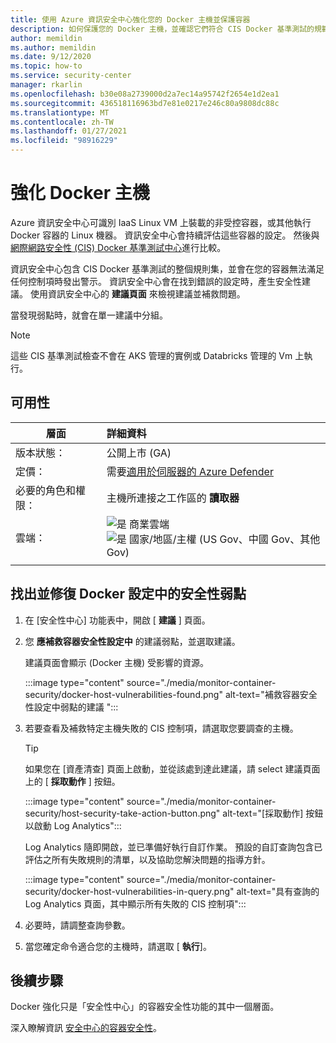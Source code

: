 ```yaml
---
title: 使用 Azure 資訊安全中心強化您的 Docker 主機並保護容器
description: 如何保護您的 Docker 主機，並確認它們符合 CIS Docker 基準測試的規範
author: memildin
ms.author: memildin
ms.date: 9/12/2020
ms.topic: how-to
ms.service: security-center
manager: rkarlin
ms.openlocfilehash: b30e08a2739000d2a7ec14a95742f2654e1d2ea1
ms.sourcegitcommit: 436518116963bd7e81e0217e246c80a9808dc88c
ms.translationtype: MT
ms.contentlocale: zh-TW
ms.lasthandoff: 01/27/2021
ms.locfileid: "98916229"
---
```

# <a name="harden-your-docker-hosts"></a>強化 Docker 主機

Azure 資訊安全中心可識別 IaaS Linux VM 上裝載的非受控容器，或其他執行 Docker 容器的 Linux 機器。 資訊安全中心會持續評估這些容器的設定。 然後與[網際網路安全性 (CIS) Docker 基準測試中心](https://www.cisecurity.org/benchmark/docker/)進行比較。

資訊安全中心包含 CIS Docker 基準測試的整個規則集，並會在您的容器無法滿足任何控制項時發出警示。 資訊安全中心會在找到錯誤的設定時，產生安全性建議。 使用資訊安全中心的 **建議頁面** 來檢視建議並補救問題。

當發現弱點時，就會在單一建議中分組。

>[!NOTE]
> 這些 CIS 基準測試檢查不會在 AKS 管理的實例或 Databricks 管理的 Vm 上執行。

## <a name="availability"></a>可用性

|層面|詳細資料|
|----|:----|
|版本狀態：|公開上市 (GA) |
|定價：|需要[適用於伺服器的 Azure Defender](defender-for-servers-introduction.md)|
|必要的角色和權限：|主機所連接之工作區的 **讀取器**|
|雲端：|![是](./media/icons/yes-icon.png) 商業雲端<br>![是](./media/icons/yes-icon.png) 國家/地區/主權 (US Gov、中國 Gov、其他 Gov)|
|||

## <a name="identify-and-remediate-security-vulnerabilities-in-your-docker-configuration"></a>找出並修復 Docker 設定中的安全性弱點

1. 在 [安全性中心] 功能表中，開啟 [ **建議** ] 頁面。

1. 您 **應補救容器安全性設定中** 的建議弱點，並選取建議。

    建議頁面會顯示 (Docker 主機) 受影響的資源。 

    :::image type="content" source="./media/monitor-container-security/docker-host-vulnerabilities-found.png" alt-text="補救容器安全性設定中弱點的建議 ":::

1. 若要查看及補救特定主機失敗的 CIS 控制項，請選取您要調查的主機。 

    > [!TIP]
    > 如果您在 [資產清查] 頁面上啟動，並從該處到達此建議，請 select 建議頁面上的 [ **採取動作** ] 按鈕。
    >
    > :::image type="content" source="./media/monitor-container-security/host-security-take-action-button.png" alt-text="[採取動作] 按鈕以啟動 Log Analytics":::

    Log Analytics 隨即開啟，並已準備好執行自訂作業。 預設的自訂查詢包含已評估之所有失敗規則的清單，以及協助您解決問題的指導方針。

    :::image type="content" source="./media/monitor-container-security/docker-host-vulnerabilities-in-query.png" alt-text="具有查詢的 Log Analytics 頁面，其中顯示所有失敗的 CIS 控制項":::

1. 必要時，請調整查詢參數。

1. 當您確定命令適合您的主機時，請選取 [ **執行**]。


## <a name="next-steps"></a>後續步驟

Docker 強化只是「安全性中心」的容器安全性功能的其中一個層面。 

深入瞭解資訊 [安全中心的容器安全性](container-security.md)。